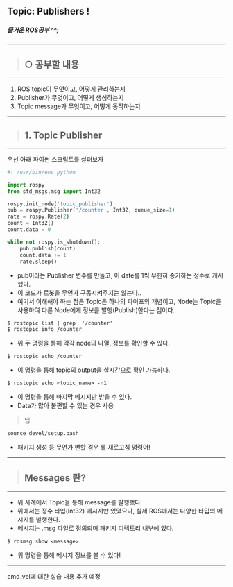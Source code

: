 ## Topic: Publishers !
##### 즐거운 ROS공부 ^^;
---
> ## ○ 공부할 내용
---
1. ROS topic이 무엇이고, 어떻게 관리하는지
2. Publisher가 무엇이고, 어떻게 생성하는지
3. Topic message가 무엇이고, 어떻게 동작하는지
---
> ## 1. Topic Publisher
---
우선 아래 파이썬 스크립트를 살펴보자
``` py
#! /usr/bin/env python

import rospy
from std_msgs.msg import Int32

rospy.init_node('topic_publisher')
pub = rospy.Publisher('/counter', Int32, queue_size=1)
rate = rospy.Rate(2)
count = Int32()
count.data = 0

while not rospy.is_shutdown():
    pub.publish(count)
    count.data += 1
    rate.sleep()
```
- pub이라는 Publisher 변수를 만들고, 이 date를 1씩 무한히 증가하는 정수로 게시했다.
- 이 코드가 로봇을 무언가 구동시켜주지는 않는다..
- 여기서 이해해야 하는 점은 Topic은 하나의 파이프의 개념이고, Node는 Topic을 사용하여 다른 Node에게 정보를 발행(Publish)한다는 점이다.

```
$ rostopic list | grep  '/counter'
$ rostopic info /counter
```
- 위 두 명령을 통해 각각 node의 나열, 정보를 확인할 수 있다.
```
$ rostopic echo /counter
```
- 이 명령을 통해 topic의 output을 실시간으로 확인 가능하다.
```
$ rostopic echo <topic_name> -n1
```
- 이 명령을 통해 마지막 메시지만 받을 수 있다.
- Data가 많아 불편할 수 있는 경우 사용


> 팁

    source devel/setup.bash
- 패키지 생성 등 무언가 변할 경우 쉘 새로고침 명령어!
 

---
> ## Messages 란?
---
- 위 사례에서 Topic을 통해 message를 발행했다.
- 위에서는 정수 타입(Int32) 메시지만 있었으나, 실제 ROS에서는 다양한 타입의 메시지를 발행한다.
- 메시지는 .msg 파일로 정의되며 패키지 디렉토리 내부에 있다.

```
$ rosmsg show <message>
```
- 위 명령을 통해 메시지 정보를 볼 수 있다!

---
cmd_vel에 대한 실습 내용 추가 예정

